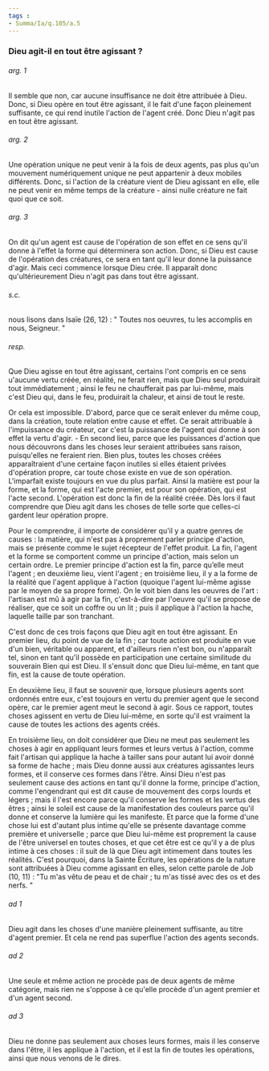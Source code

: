 ```yaml
---
tags : 
- Summa/Ia/q.105/a.5
---
```


### Dieu agit-il en tout être agissant ?



###### arg. 1
Il semble que non, car aucune insuffisance ne doit être attribuée à Dieu. Donc, si Dieu opère en tout être agissant, il le fait d'une façon pleinement suffisante, ce qui rend inutile l'action de l'agent créé. Donc Dieu n'agit pas en tout être agissant. 

###### arg. 2
Une opération unique ne peut venir à la fois de deux agents, pas plus qu'un mouvement numériquement unique ne peut appartenir à deux mobiles différents. Donc, si l'action de la créature vient de Dieu agissant en elle, elle ne peut venir en même temps de la créature - ainsi nulle créature ne fait quoi que ce soit. 

###### arg. 3
On dit qu'un agent est cause de l'opération de son effet en ce sens qu'il donne à l'effet la forme qui déterminera son action. Donc, si Dieu est cause de l'opération des créatures, ce sera en tant qu'il leur donne la puissance d'agir. Mais ceci commence lorsque Dieu crée. Il apparaît donc qu'ultérieurement Dieu n'agit pas dans tout être agissant. 

###### s.c.
nous lisons dans Isaïe (26, 12) : " Toutes nos oeuvres, tu les accomplis en nous, Seigneur. " 

###### resp.
Que Dieu agisse en tout être agissant, certains l'ont compris en ce sens u'aucune vertu créée, en réalité, ne ferait rien, mais que Dieu seul produirait tout immédiatement ; ainsi le feu ne chaufferait pas par lui-même, mais c'est Dieu qui, dans le feu, produirait la chaleur, et ainsi de tout le reste. 

Or cela est impossible. D'abord, parce que ce serait enlever du même coup, dans la création, toute relation entre cause et effet. Ce serait attribuable à l'impuissance du créateur, car c'est la puissance de l'agent qui donne à son effet la vertu d'agir. - En second lieu, parce que les puissances d'action que nous découvrons dans les choses leur seraient attribuées sans raison, puisqu'elles ne feraient rien. Bien plus, toutes les choses créées apparaîtraient d'une certaine façon inutiles si elles étaient privées d'opération propre, car toute chose existe en vue de son opération. L'imparfait existe toujours en vue du plus parfait. Ainsi la matière est pour la forme, et la forme, qui est l'acte premier, est pour son opération, qui est l'acte second. L'opération est donc la fin de la réalité créée. Dès lors il faut comprendre que Dieu agit dans les choses de telle sorte que celles-ci gardent leur opération propre. 

Pour le comprendre, il importe de considérer qu'il y a quatre genres de causes : la matière, qui n'est pas à proprement parler principe d'action, mais se présente comme le sujet récepteur de l'effet produit. La fin, l'agent et la forme se comportent comme un principe d'action, mais selon un certain ordre. Le premier principe d'action est la fin, parce qu’elle meut l'agent ; en deuxième lieu, vient l'agent ; en troisième lieu, il y a la forme de la réalité que l'agent applique à l'action (quoique l'agent lui-même agisse par le moyen de sa propre forme). On le voit bien dans les oeuvres de l'art : l'artisan est mû à agir par la fin, c'est-à-dire par l'oeuvre qu'il se propose de réaliser, que ce soit un coffre ou un lit ; puis il applique à l'action la hache, laquelle taille par son tranchant. 

C'est donc de ces trois façons que Dieu agit en tout être agissant. En premier lieu, du point de vue de la fin ; car toute action est produite en vue d'un bien, véritable ou apparent, et d'ailleurs rien n'est bon, ou n'apparaît tel, sinon en tant qu'il possède en participation une certaine similitude du souverain Bien qui est Dieu. Il s'ensuit donc que Dieu lui-même, en tant que fin, est la cause de toute opération. 

En deuxième lieu, il faut se souvenir que, lorsque plusieurs agents sont ordonnés entre eux, c'est toujours en vertu du premier agent que le second opère, car le premier agent meut le second à agir. Sous ce rapport, toutes choses agissent en vertu de Dieu lui-même, en sorte qu'il est vraiment la cause de toutes les actions des agents créés. 

En troisième lieu, on doit considérer que Dieu ne meut pas seulement les choses à agir en appliquant leurs formes et leurs vertus à l'action, comme fait l'artisan qui applique la hache à tailler sans pour autant lui avoir donné sa forme de hache ; mais Dieu donne aussi aux créatures agissantes leurs formes, et il conserve ces formes dans l'être. Ainsi Dieu n'est pas seulement cause des actions en tant qu'il donne la forme, principe d'action, comme l'engendrant qui est dit cause de mouvement des corps lourds et légers ; mais il l'est encore parce qu'il conserve les formes et les vertus des êtres ; ainsi le soleil est cause de la manifestation des couleurs parce qu'il donne et conserve la lumière qui les manifeste. Et parce que la forme d'une chose lui est d'autant plus intime qu'elle se présente davantage comme première et universelle ; parce que Dieu lui-même est proprement la cause de l'être universel en toutes choses, et que cet être est ce qu'il y a de plus intime à ces choses : il suit de là que Dieu agit intimement dans toutes les réalités. C'est pourquoi, dans la Sainte Écriture, les opérations de la nature sont attribuées à Dieu comme agissant en elles, selon cette parole de Job (10, 11) : "Tu m'as vêtu de peau et de chair ; tu m'as tissé avec des os et des nerfs. " 

###### ad 1
Dieu agit dans les choses d'une manière pleinement suffisante, au titre d'agent premier. Et cela ne rend pas superflue l'action des agents seconds. 

###### ad 2
Une seule et même action ne procède pas de deux agents de même catégorie, mais rien ne s'oppose à ce qu'elle procède d'un agent premier et d'un agent second. 

###### ad 3
Dieu ne donne pas seulement aux choses leurs formes, mais il les conserve dans l'être, il les applique à l'action, et il est la fin de toutes les opérations, ainsi que nous venons de le dires. 

